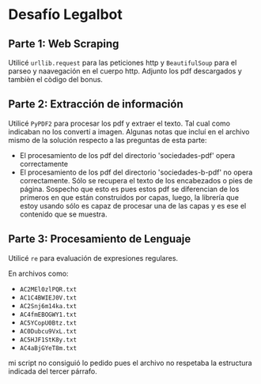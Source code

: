 # Desafío Legalbot

## Parte 1: Web Scraping

Utilicé `urllib.request` para las peticiones http y `BeautifulSoup` para el parseo y naavegación en el cuerpo http. Adjunto los pdf descargados y tambièn el còdigo del bonus.

## Parte 2: Extracción de información

Utilicé `PyPDF2` para procesar los pdf y extraer el texto. Tal cual como indicaban no los convertí a imagen. Algunas notas que incluí en el archivo mismo de la solución respecto a las preguntas de esta parte:
- El procesamiento de los pdf del directorio 'sociedades-pdf' opera correctamente
- El procesamiento de los pdf del directorio 'sociedades-b-pdf' no opera correctamente. Sólo se recupera el texto de los encabezados o pies de página. Sospecho que esto es pues estos pdf se diferencian de los primeros en que están construidos por capas, luego, la librería que estoy usando sólo es capaz de procesar una de las capas y es ese el contenido que se muestra.

## Parte 3: Procesamiento de Lenguaje

Utilicé `re` para evaluación de expresiones regulares.

En archivos como:

- `AC2MEl0zlPQR.txt`
- `AC1C4BWIEJ0V.txt`
- `AC2Snj6m14ka.txt`
- `AC4fmEBOGWY1.txt`
- `AC5YCopU0Btz.txt`
- `AC0Dubcu9VxL.txt`
- `AC5HJF1StK8y.txt`
- `AC4aBjGYeT8m.txt`

mi script no consiguió lo pedido pues el archivo no respetaba la estructura indicada del tercer párrafo.
